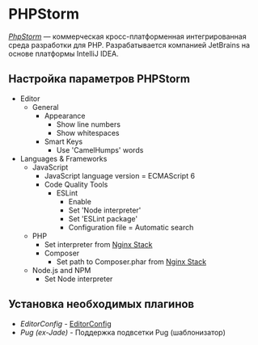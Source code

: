 # PHPStorm

[_PhpStorm_](https://www.jetbrains.com/phpstorm) — коммерческая кросс-платформенная интегрированная среда разработки для PHP. Разрабатывается компанией JetBrains на основе платформы IntelliJ IDEA.

## Настройка параметров PHPStorm

* Editor
  * General
    * Appearance
      * Show line numbers
      * Show whitespaces
    * Smart Keys
      * Use 'CamelHumps' words
* Languages & Frameworks
  * JavaScript
    * JavaScript language version = ECMAScript 6
    * Code Quality Tools
      * ESLint
        * Enable
        * Set 'Node interpreter'
        * Set 'ESLint package'
        * Configuration file = Automatic search
  * PHP
    * Set interpreter from [Nginx Stack](https://github.com/goldencode/developer-handbook/tree/1c894cbe8266a31e1c1456a54e018f217baa6508/nastroika-okruzheniya/3-software/3.1-local-server.md)
    * Composer
      * Set path to Composer.phar from [Nginx Stack](https://github.com/goldencode/developer-handbook/tree/1c894cbe8266a31e1c1456a54e018f217baa6508/nastroika-okruzheniya/3-software/3.1-local-server.md)
  * Node.js and NPM
    * Set Node interpreter

## Установка необходимых плагинов

* _EditorConfig_ - [EditorConfig](https://github.com/goldencode/developer-handbook/tree/1c894cbe8266a31e1c1456a54e018f217baa6508/nastroika-okruzheniya/1-standards/1.5-editorconfig.md)
* _Pug \(ex-Jade\)_ - Поддержка подвсетки Pug \(шаблонизатор\)

